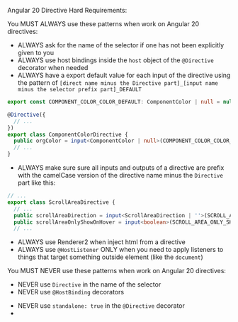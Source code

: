 Angular 20 Directive Hard Requirements:


You MUST ALWAYS use these patterns when work on Angular 20 directives:
- ALWAYS ask for the name of the selector if one has not been explicitly given to you
- ALWAYS use host bindings inside the `host` object of the `@Directive` decorator when needed
- ALWAYS have a export default value for each input of the directive using the pattern of `[direct name minus the Directive part]_[input name minus the selector prefix part]_DEFAULT`
```ts
export const COMPONENT_COLOR_COLOR_DEFAULT: ComponentColor | null = null;

@Directive({
  // ...
})
export class ComponentColorDirective {
  public orgColor = input<ComponentColor | null>(COMPONENT_COLOR_COLOR_DEFAULT);
  // ...
}
```
- ALWAYS make sure sure all inputs and outputs of a directive are prefix with the camelCase version of the directive name minus the `Directive` part like this:
```ts
// ...
export class ScrollAreaDirective {
  // ...
  public scrollAreaDirection = input<ScrollAreaDirection | ''>(SCROLL_AREA_DIRECTION_DEFAULT);
  public scrollAreaOnlyShowOnHover = input<boolean>(SCROLL_AREA_ONLY_SHOW_ON_HOVER_DEFAULT);
  // ... 
```
- ALWAYS use Renderer2 when inject html from a directive
- ALWAYS use `@HostListener` ONLY when you need to apply listeners to things that target something outside element (like the `document`)

You MUST NEVER use these patterns when work on Angular 20 directives:
- NEVER use `Directive` in the name of the selector
- NEVER use `@HostBinding` decorators
<!--
This is the default 
-->
- NEVER use `standalone: true` in the `@Directive` decorator
- 
